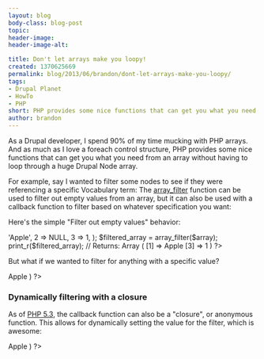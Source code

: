 ```yaml
---
layout: blog
body-class: blog-post
topic:
header-image:
header-image-alt:

title: Don't let arrays make you loopy!
created: 1370625669
permalink: blog/2013/06/brandon/dont-let-arrays-make-you-loopy/
tags:
- Drupal Planet
- HowTo
- PHP
short: PHP provides some nice functions that can get you what you need from an array without having to loop through a huge Drupal Node array.
author: brandon
---
```

As a Drupal developer, I spend 90% of my time mucking with PHP arrays. And as much as I love a foreach control structure, PHP provides some nice functions that can get you what you need from an array without having to loop through a huge Drupal Node array.

For example, say I wanted to filter some nodes to see if they were referencing a specific Vocabulary term: The [array_filter](http://php.net/manual/en/function.array-filter.php) function can be used to filter out empty values from an array, but it can also be used with a callback function to filter based on whatever specification you want:

Here's the simple "Filter out empty values" behavior:

<?php
    $array = array(
      1 => 'Apple',
      2 => NULL,
      3 => 1,
    );
    $filtered_array = array_filter($array);
    print_r($filtered_array);
    // Returns: Array ( [1] => Apple [3] => 1 )
?>

But what if we wanted to filter for anything with a specific value?

<?php
    function apple_callback($item) {
      if($item == 'Apple') {
        return TRUE;
      }
      return FALSE;
    }
    $callback_filtered_array = array_filter($array, 'apple_callback');
    print_r($callback_filtered_array);
    // Returns: Array ( [1] => Apple )
?>

### Dynamically filtering with a closure

As of [PHP 5.3](http://www.php.net/manual/en/functions.anonymous.php), the callback function can also be a "closure", or anonymous function. This allows for dynamically setting the value for the filter, which is awesome:

<?php
    function filter_closure($filter_value) {
        return function($item) use($filter_value) {
        return $item == $filter_value;
      };
    }

    $dynamic_variable = 'Apple';
    $anonymous_filter = filter_closure($dynamic_variable);
    $array_filtered_closure = array_filter($array, $anonymous_filter);
    print_r($array_filtered_closure);
    // Returns: Array ( [1] => Apple )
?>
